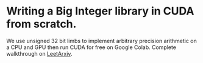 # Writing a Big Integer library in CUDA from scratch.

We use unsigned 32 bit limbs to implement arbitrary precision arithmetic on a CPU and GPU then run CUDA for free on Google Colab.
Complete walkthrough on [LeetArxiv](https://leetarxiv.substack.com/p/building-a-gpu-big-integer-library).
